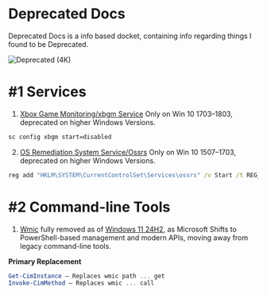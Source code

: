 # Deprecated Docs
Deprecated Docs is a info based docket, containing info regarding things I found to be Deprecated.

![Deprecated (4K)](https://github.com/user-attachments/assets/973450df-0d3f-4412-8245-a08f09fd4ebd)

# #1 Services
1. [Xbox Game Monitoring/xbgm Service](https://revertservice.com/10/xbgm/) Only on Win 10 1703–1803, deprecated on higher Windows Versions.
```bat
sc config xbgm start=disabled
``` 
2. [OS Remediation System Service/Ossrs](https://www.askvg.com/how-to-remove-or-disable-windows-setup-remediations-service-in-windows-10/) Only on Win 10 1507–1703, deprecated on higher Windows Versions.
```bat
reg add "HKLM\SYSTEM\CurrentControlSet\Services\ossrs" /v Start /t REG_DWORD /d 4 /f
```

# #2 Command-line Tools
1. [Wmic](https://learn.microsoft.com/en-us/windows/win32/wmisdk/wmic) fully removed as of [Windows 11 24H2](https://en.wikipedia.org/wiki/Windows_11,_version_24H2), as Microsoft Shifts to PowerShell-based management and modern APIs, moving away from legacy command-line tools.

**Primary Replacement**
```powershell
Get-CimInstance – Replaces wmic path ... get
Invoke-CimMethod – Replaces wmic ... call
```
